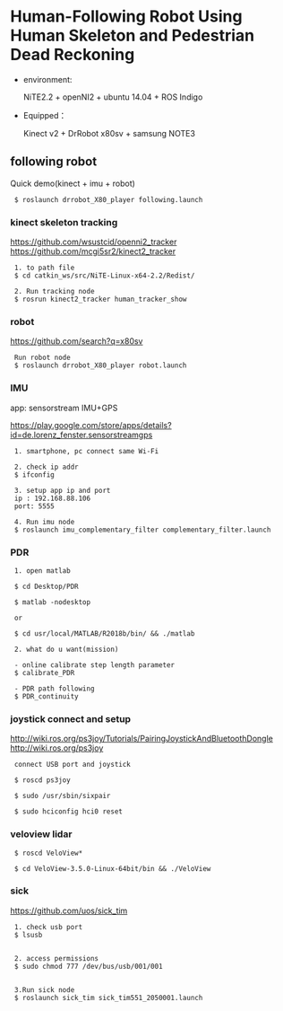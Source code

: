 # Human-Following Robot Using Human Skeleton and Pedestrian Dead Reckoning

- environment:

     NiTE2.2 + openNI2 + ubuntu 14.04 + ROS Indigo


- Equipped：

     Kinect v2 + DrRobot x80sv + samsung NOTE3
     

## following robot
Quick demo(kinect + imu + robot)

     $ roslaunch drrobot_X80_player following.launch 
     
          

### kinect skeleton tracking
https://github.com/wsustcid/openni2_tracker
https://github.com/mcgi5sr2/kinect2_tracker

     1. to path file
     $ cd catkin_ws/src/NiTE-Linux-x64-2.2/Redist/
     
     2. Run tracking node
     $ rosrun kinect2_tracker human_tracker_show 


### robot
https://github.com/search?q=x80sv

     Run robot node
     $ roslaunch drrobot_X80_player robot.launch
     
### IMU
app: sensorstream IMU+GPS

https://play.google.com/store/apps/details?id=de.lorenz_fenster.sensorstreamgps


     1. smartphone, pc connect same Wi-Fi
     
     2. check ip addr
     $ ifconfig
     
     3. setup app ip and port
     ip : 192.168.88.106
     port: 5555
     
     4. Run imu node
     $ roslaunch imu_complementary_filter complementary_filter.launch  

### PDR

     1. open matlab

     $ cd Desktop/PDR

     $ matlab -nodesktop
     
     or

     $ cd usr/local/MATLAB/R2018b/bin/ && ./matlab

     2. what do u want(mission)
     
     - online calibrate step length parameter
     $ calibrate_PDR
     
     - PDR path following
     $ PDR_continuity

### joystick connect and setup
http://wiki.ros.org/ps3joy/Tutorials/PairingJoystickAndBluetoothDongle
http://wiki.ros.org/ps3joy

     connect USB port and joystick 

     $ roscd ps3joy

     $ sudo /usr/sbin/sixpair

     $ sudo hciconfig hci0 reset



### veloview lidar

     $ roscd VeloView*
     
     $ cd VeloView-3.5.0-Linux-64bit/bin && ./VeloView




### sick
https://github.com/uos/sick_tim

     1. check usb port
     $ lsusb
     

     2. access permissions
     $ sudo chmod 777 /dev/bus/usb/001/001
     
     
     3.Run sick node
     $ roslaunch sick_tim sick_tim551_2050001.launch

